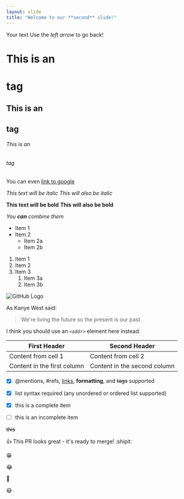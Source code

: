 ```yaml
---
layout: slide
title: "Welcome to our **second** slide!"
---
```

Your text
Use the *left arrow* to go back!

# This is an <h1> tag
## This is an <h2> tag
###### This is an <h6> tag
    
You can even [link to google](https://google.com)

*This text will be italic*
_This will also be italic_

**This text will be bold**
__This will also be bold__

_You **can** combine them_

* Item 1
* Item 2
  * Item 2a
  * Item 2b

1. Item 1
1. Item 2
1. Item 3
   1. Item 3a
   1. Item 3b
    
![GitHub Logo](https://www.ontarioparks.com/images/headers/1200/reservations.jpg)

As Kanye West said:

> We're living the future so
> the present is our past.



I think you should use an
`<addr>` element here instead.


First Header | Second Header
------------ | -------------
Content from cell 1 | Content from cell 2
Content in the first column | Content in the second column

- [x] @mentions, #refs, [links](), **formatting**, and <del>tags</del> supported
- [x] list syntax required (any unordered or ordered list supported)
- [x] this is a complete item
- [ ] this is an incomplete item


~~this~~

:+1: This PR looks great - it's ready to merge! :shipit:

:grin:

:joy:

:thinking:

:mask:
